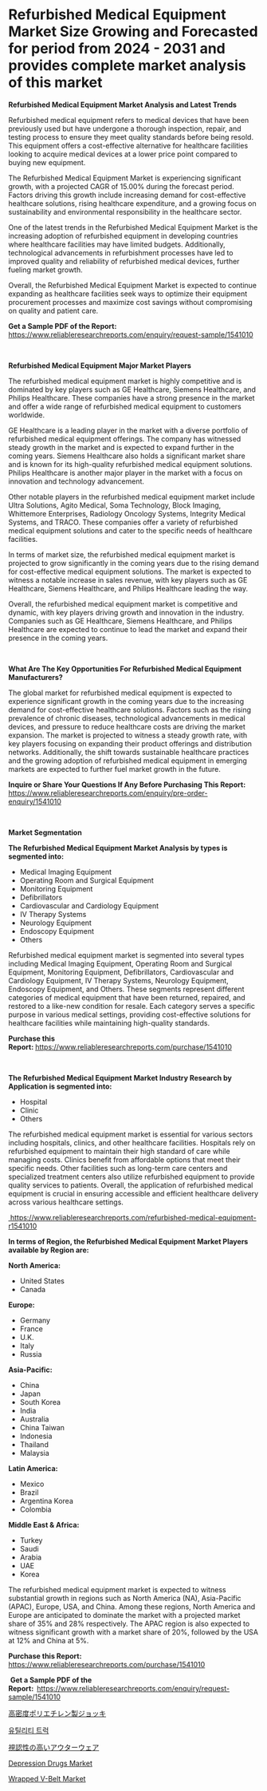 <p><h1>Refurbished Medical Equipment Market Size Growing and Forecasted for period from 2024 - 2031 and provides complete market analysis of this market</h1></p><p><strong>Refurbished Medical Equipment Market Analysis and Latest Trends</strong></p>
<p><p>Refurbished medical equipment refers to medical devices that have been previously used but have undergone a thorough inspection, repair, and testing process to ensure they meet quality standards before being resold. This equipment offers a cost-effective alternative for healthcare facilities looking to acquire medical devices at a lower price point compared to buying new equipment.</p><p>The Refurbished Medical Equipment Market is experiencing significant growth, with a projected CAGR of 15.00% during the forecast period. Factors driving this growth include increasing demand for cost-effective healthcare solutions, rising healthcare expenditure, and a growing focus on sustainability and environmental responsibility in the healthcare sector.</p><p>One of the latest trends in the Refurbished Medical Equipment Market is the increasing adoption of refurbished equipment in developing countries where healthcare facilities may have limited budgets. Additionally, technological advancements in refurbishment processes have led to improved quality and reliability of refurbished medical devices, further fueling market growth.</p><p>Overall, the Refurbished Medical Equipment Market is expected to continue expanding as healthcare facilities seek ways to optimize their equipment procurement processes and maximize cost savings without compromising on quality and patient care.</p></p>
<p><strong>Get a Sample PDF of the Report:&nbsp;</strong> <a href="https://www.reliableresearchreports.com/enquiry/request-sample/1541010">https://www.reliableresearchreports.com/enquiry/request-sample/1541010</a></p>
<p>&nbsp;</p>
<p><strong>Refurbished Medical Equipment Major Market Players</strong></p>
<p><p>The refurbished medical equipment market is highly competitive and is dominated by key players such as GE Healthcare, Siemens Healthcare, and Philips Healthcare. These companies have a strong presence in the market and offer a wide range of refurbished medical equipment to customers worldwide. </p><p>GE Healthcare is a leading player in the market with a diverse portfolio of refurbished medical equipment offerings. The company has witnessed steady growth in the market and is expected to expand further in the coming years. Siemens Healthcare also holds a significant market share and is known for its high-quality refurbished medical equipment solutions. Philips Healthcare is another major player in the market with a focus on innovation and technology advancement.</p><p>Other notable players in the refurbished medical equipment market include Ultra Solutions, Agito Medical, Soma Technology, Block Imaging, Whittemore Enterprises, Radiology Oncology Systems, Integrity Medical Systems, and TRACO. These companies offer a variety of refurbished medical equipment solutions and cater to the specific needs of healthcare facilities.</p><p>In terms of market size, the refurbished medical equipment market is projected to grow significantly in the coming years due to the rising demand for cost-effective medical equipment solutions. The market is expected to witness a notable increase in sales revenue, with key players such as GE Healthcare, Siemens Healthcare, and Philips Healthcare leading the way.</p><p>Overall, the refurbished medical equipment market is competitive and dynamic, with key players driving growth and innovation in the industry. Companies such as GE Healthcare, Siemens Healthcare, and Philips Healthcare are expected to continue to lead the market and expand their presence in the coming years.</p></p>
<p>&nbsp;</p>
<p><strong>What Are The Key Opportunities For Refurbished Medical Equipment Manufacturers?</strong></p>
<p><p>The global market for refurbished medical equipment is expected to experience significant growth in the coming years due to the increasing demand for cost-effective healthcare solutions. Factors such as the rising prevalence of chronic diseases, technological advancements in medical devices, and pressure to reduce healthcare costs are driving the market expansion. The market is projected to witness a steady growth rate, with key players focusing on expanding their product offerings and distribution networks. Additionally, the shift towards sustainable healthcare practices and the growing adoption of refurbished medical equipment in emerging markets are expected to further fuel market growth in the future.</p></p>
<p><strong>Inquire or Share Your Questions If Any Before Purchasing This Report:</strong> <a href="https://www.reliableresearchreports.com/enquiry/pre-order-enquiry/1541010">https://www.reliableresearchreports.com/enquiry/pre-order-enquiry/1541010</a></p>
<p>&nbsp;</p>
<p><strong>Market Segmentation</strong></p>
<p><strong>The Refurbished Medical Equipment Market Analysis by types is segmented into:</strong></p>
<p><ul><li>Medical Imaging Equipment</li><li>Operating Room and Surgical Equipment</li><li>Monitoring Equipment</li><li>Defibrillators</li><li>Cardiovascular and Cardiology Equipment</li><li>IV Therapy Systems</li><li>Neurology Equipment</li><li>Endoscopy Equipment</li><li>Others</li></ul></p>
<p><p>Refurbished medical equipment market is segmented into several types including Medical Imaging Equipment, Operating Room and Surgical Equipment, Monitoring Equipment, Defibrillators, Cardiovascular and Cardiology Equipment, IV Therapy Systems, Neurology Equipment, Endoscopy Equipment, and Others. These segments represent different categories of medical equipment that have been returned, repaired, and restored to a like-new condition for resale. Each category serves a specific purpose in various medical settings, providing cost-effective solutions for healthcare facilities while maintaining high-quality standards.</p></p>
<p><strong>Purchase this Report:&nbsp;</strong><a href="https://www.reliableresearchreports.com/purchase/1541010">https://www.reliableresearchreports.com/purchase/1541010</a></p>
<p>&nbsp;</p>
<p><strong>The Refurbished Medical Equipment Market Industry Research by Application is segmented into:</strong></p>
<p><ul><li>Hospital</li><li>Clinic</li><li>Others</li></ul></p>
<p><p>The refurbished medical equipment market is essential for various sectors including hospitals, clinics, and other healthcare facilities. Hospitals rely on refurbished equipment to maintain their high standard of care while managing costs. Clinics benefit from affordable options that meet their specific needs. Other facilities such as long-term care centers and specialized treatment centers also utilize refurbished equipment to provide quality services to patients. Overall, the application of refurbished medical equipment is crucial in ensuring accessible and efficient healthcare delivery across various healthcare settings.</p></p>
<p><a href="https://www.reliableresearchreports.com/refurbished-medical-equipment-r1541010">&nbsp;https://www.reliableresearchreports.com/refurbished-medical-equipment-r1541010</a></p>
<p><strong>In terms of Region, the Refurbished Medical Equipment Market Players available by Region are:</strong></p>
<p>
    <p> <strong> North America: </strong>
        <ul>
            <li>United States</li>
            <li>Canada</li>
        </ul>
        </p> 
    <p> <strong> Europe: </strong>
        <ul>
            <li>Germany</li>
            <li>France</li>
            <li>U.K.</li>
            <li>Italy</li>
            <li>Russia</li>
        </ul>
        </p> 
    <p> <strong> Asia-Pacific: </strong>
        <ul>
            <li>China</li>
            <li>Japan</li>
            <li>South Korea</li>
            <li>India</li>
            <li>Australia</li>
            <li>China Taiwan</li>
            <li>Indonesia</li>
            <li>Thailand</li>
            <li>Malaysia</li>
        </ul>
        </p> 
    <p> <strong> Latin America: </strong>
        <ul>
            <li>Mexico</li>
            <li>Brazil</li>
            <li>Argentina Korea</li>
            <li>Colombia</li>
        </ul>
        </p> 
    <p> <strong> Middle East & Africa: </strong>
        <ul>
            <li>Turkey</li>
            <li>Saudi</li>
            <li>Arabia</li>
            <li>UAE</li>
            <li>Korea</li>
        </ul>
    </p>
    </p>
<p><p>The refurbished medical equipment market is expected to witness substantial growth in regions such as North America (NA), Asia-Pacific (APAC), Europe, USA, and China. Among these regions, North America and Europe are anticipated to dominate the market with a projected market share of 35% and 28% respectively. The APAC region is also expected to witness significant growth with a market share of 20%, followed by the USA at 12% and China at 5%.</p></p>
<p><strong>Purchase this Report: </strong><a href="https://www.reliableresearchreports.com/purchase/1541010">https://www.reliableresearchreports.com/purchase/1541010</a></p>
<p>&nbsp;<strong>Get a Sample PDF of the Report:&nbsp;&nbsp;</strong><a href="https://www.reliableresearchreports.com/enquiry/request-sample/1541010">https://www.reliableresearchreports.com/enquiry/request-sample/1541010</a></p>
<p><strong></strong></p>
<p><p><a href="https://medium.com/@logaolloway76845/hdpe%E3%82%B8%E3%83%A3%E3%82%B0%E5%B8%82%E5%A0%B4-2031%E5%B9%B4%E3%81%BE%E3%81%A7%E3%81%AE%E3%83%88%E3%83%AC%E3%83%B3%E3%83%89-%E4%BA%88%E6%B8%AC-%E7%AB%B6%E4%BA%89%E5%88%86%E6%9E%90-4e67386931d4">高密度ポリエチレン製ジョッキ</a></p><p><a href="https://medium.com/@brisamorar2023/%EC%9C%A0%ED%8B%B8%EB%A6%AC%ED%8B%B0-%ED%8A%B8%EB%9F%AD-%EC%8B%9C%EC%9E%A5%EC%9D%80-%EC%8B%9C%EC%9E%A5-%EC%A0%90%EC%9C%A0%EC%9C%A8-%EA%B7%9C%EB%AA%A8-%EB%B0%8F-2031%EB%85%84%EA%B9%8C%EC%A7%80-%EC%98%88%EC%B8%A1%EB%90%9C-%EC%98%88%EC%B8%A1%EC%97%90-%EC%B4%88%EC%A0%90%EC%9D%84-%EB%A7%9E%EC%B6%94%EA%B3%A0-%EC%9E%88%EC%8A%B5%EB%8B%88%EB%8B%A4-0a0a56a8b077">유틸리티 트럭</a></p><p><a href="https://github.com/ReyesKohler20231/Market-Research-Report-List-1/blob/main/974414546310.md">視認性の高いアウターウェア</a></p><p><a href="https://github.com/RebekaAnderson14/Market-Research-Report-List-1/blob/main/depression-drugs-market.md">Depression Drugs Market</a></p><p><a href="https://issuu.com/reportprime-2/docs/wrapped-v-belt-market-size-2030.pptx">Wrapped V-Belt Market</a></p></p>